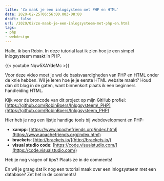 ```yaml
---
title: 'Zo maak je een inlogsysteem met PHP en HTML'
date: 2020-02-25T06:56:00.003-08:00
draft: false
url: /2020/02/zo-maak-je-een-inlogsysteem-met-php-en.html
tags: 
- php
- webdesign
---
```


Hallo, ik ben Robin. In deze tutorial laat ik zien hoe je een simpel inlogsysteem maakt in PHP.  

{{< youtube Nqw5XAYdeMc >}}

Voor deze video moet je wel de basisvaardigheden van PHP en HTML onder de knie hebben. Wil je leren hoe je je eerste HTML website maakt? Houd dan dit blog in de gaten, want binnenkort plaats ik een beginners handleiding HTML.  
  
Kijk voor de broncode van dit project op mijn GitHub profiel: [https://github.com/RobinBoers/Inlogsysteem\_PHP](https://github.com/RobinBoers/Inlogsysteem_PHP)  
  
Hier heb je nog een lijstje handige tools bij webdevelopment en PHP:  

* **xampp**: [https://www.apachefriends.org/index.html](https://www.apachefriends.org/index.html)  
* **brackets**: [http://brackets.io/](http://brackets.io/)  
* **visual studio code**: [https://code.visualstudio.com/](https://code.visualstudio.com/)  
  
Heb je nog vragen of tips? Plaats ze in de comments!  
  
En wil je graag dat ik nog een tutorial maak over een inlogsysteem met een database? Zet het in de comments!
